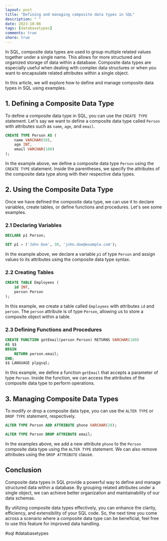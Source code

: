 ```yaml
---
layout: post
title: "Defining and managing composite data types in SQL"
description: " "
date: 2023-10-06
tags: [databasetypes]
comments: true
share: true
---
```


In SQL, composite data types are used to group multiple related values together under a single name. This allows for more structured and organized storage of data within a database. Composite data types are especially useful when dealing with complex data structures or when you want to encapsulate related attributes within a single object.

In this article, we will explore how to define and manage composite data types in SQL using examples.

## 1. Defining a Composite Data Type

To define a composite data type in SQL, you can use the `CREATE TYPE` statement. Let's say we want to define a composite data type called `Person` with attributes such as `name`, `age`, and `email`.

```sql
CREATE TYPE Person AS (
    name VARCHAR(50),
    age INT,
    email VARCHAR(100)
);
```

In the example above, we define a composite data type `Person` using the `CREATE TYPE` statement. Inside the parentheses, we specify the attributes of the composite data type along with their respective data types.

## 2. Using the Composite Data Type

Once we have defined the composite data type, we can use it to declare variables, create tables, or define functions and procedures. Let's see some examples.

### 2.1 Declaring Variables

```sql
DECLARE p1 Person;

SET p1 = ('John Doe', 30, 'john.doe@example.com');
```

In the example above, we declare a variable `p1` of type `Person` and assign values to its attributes using the composite data type syntax.

### 2.2 Creating Tables

```sql
CREATE TABLE Employees (
    id INT,
    person Person
);
```

In this example, we create a table called `Employees` with attributes `id` and `person`. The `person` attribute is of type `Person`, allowing us to store a composite object within a table.

### 2.3 Defining Functions and Procedures

```sql
CREATE FUNCTION getEmail(person Person) RETURNS VARCHAR(100)
AS $$
BEGIN
    RETURN person.email;
END;
$$ LANGUAGE plpgsql;
```

In this example, we define a function `getEmail` that accepts a parameter of type `Person`. Inside the function, we can access the attributes of the composite data type to perform operations.

## 3. Managing Composite Data Types

To modify or drop a composite data type, you can use the `ALTER TYPE` or `DROP TYPE` statement, respectively.

```sql
ALTER TYPE Person ADD ATTRIBUTE phone VARCHAR(20);

ALTER TYPE Person DROP ATTRIBUTE email;
```

In the examples above, we add a new attribute `phone` to the `Person` composite data type using the `ALTER TYPE` statement. We can also remove attributes using the `DROP ATTRIBUTE` clause.

## Conclusion

Composite data types in SQL provide a powerful way to define and manage structured data within a database. By grouping related attributes under a single object, we can achieve better organization and maintainability of our data schemas.

By utilizing composite data types effectively, you can enhance the clarity, efficiency, and extensibility of your SQL code. So, the next time you come across a scenario where a composite data type can be beneficial, feel free to use this feature for improved data handling.

#sql #databasetypes